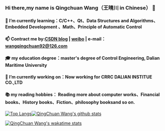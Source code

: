 ### Hi there,my name is Qingchuan Wang（王晴川 in Chinese） 👋

#### 🌱 I’m currently learning：C/C++、Qt、Data Structures and Algorithms、Embedded Development 、Math、Principle of Automatic Control

#### 📫 Contract me by:[CSDN blog](https://blog.csdn.net/wangqingchuan92)  |  [weibo](https://weibo.com/u/2166554557?is_all=1)  |  e-mail：wangqingchuan92@126.com

#### 🎓 my education degree：master's degree of Control Engineering, Dalian Maritime University

#### 🔭 I’m currently working on：Now working for CRRC DALIAN INSTITUE CO.,LTD

#### 📚 my reading hobbies： Reading more about computer works、Financial books、History books、Fiction、philosophy booksand so on.

<!--
**fyw4/fyw4** is a ✨ _special_ ✨ repository because its `README.md` (this file) appears on your GitHub profile.

Here are some ideas to get you started:

- 🔭 I’m currently working on ...
- 🌱 I’m currently learning ...
- 👯 I’m looking to collaborate on ...
- 🤔 I’m looking for help with ...
- 💬 Ask me about ...
- 📫 How to reach me: ...
- 😄 Pronouns: ...
- ⚡ Fun fact: ...
-->

<!--常用语言--><!--github stats概述-->
[![Top Langs](https://github-readme-stats.vercel.app/api/top-langs/?username=fyw4&layout=compact)](https://github.com/fyw4/github-readme-stats)[![QingChuan Wang's github stats](https://github-readme-stats.vercel.app/api?username=fyw4&count_private=true&show_icons=true)](https://github.com/fyw4/github-readme-stats)


<!--周记录时间-->
[![QingChuan Wang's wakatime stats](https://github-readme-stats.vercel.app/api/wakatime?username=fyw4)](https://github.com/fyw4/github-readme-stats)


<!--可以增加想要pin在profile中的repo，以PlantVSZombie-sun-Cheater为例子-->
<!--[![ReadMe Card](https://github-readme-stats.vercel.app/api/pin/?username=fyw4&repo=PlantVSZombie-sun-Cheater)](https://github.com/fyw4/PlantVSZombie-sun-Cheater)-->



